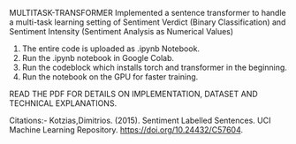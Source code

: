 MULTITASK-TRANSFORMER
Implemented a sentence transformer to handle a multi-task learning setting of Sentiment Verdict (Binary Classification) and Sentiment Intensity (Sentiment Analysis as Numerical Values)

1. The entire code is uploaded as .ipynb Notebook.
2. Run the .ipynb notebook in Google Colab.
3. Run the codeblock which installs torch and transformer in the beginning.
4. Run the notebook on the GPU for faster training.

READ THE PDF FOR DETAILS ON IMPLEMENTATION, DATASET AND TECHNICAL EXPLANATIONS.

Citations:-
Kotzias,Dimitrios. (2015). Sentiment Labelled Sentences. UCI Machine Learning Repository. https://doi.org/10.24432/C57604.

